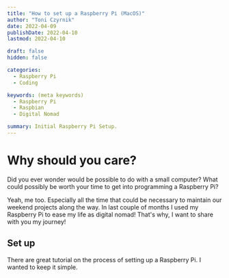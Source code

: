 ```yaml
---
title: "How to set up a Raspberry Pi (MacOS)"
author: "Toni Czyrnik"
date: 2022-04-09
publishDate: 2022-04-10
lastmod: 2022-04-10

draft: false
hidden: false

categories:
  - Raspberry Pi
  - Coding

keywords: (meta keywords)
  - Raspberry Pi
  - Raspbian
  - Digital Nomad

summary: Initial Raspberry Pi Setup.
---
```


# Why should you care?

Did you ever wonder would be possible to do with a small computer? What could possibly be worth your time to get into programming a Raspberry Pi?

Yeah, me too. Especially all the time that could be necessary to maintain our weekend projects along the way. In last couple of months I used my Raspberry Pi to ease my life as digital nomad! That's why, I want to share with you my journey! 

## Set up

There are great tutorial on the process of setting up a Raspberry Pi. I wanted to keep it simple. 